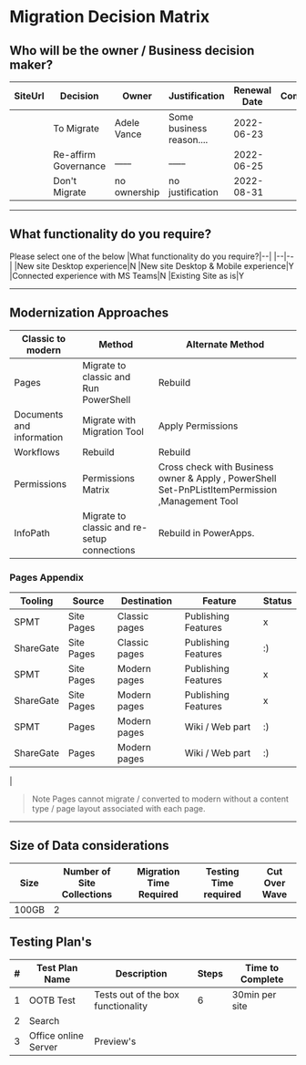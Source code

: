 # Migration Decision Matrix

## Who will be the owner / Business decision maker?

|SiteUrl|Decision|Owner|Justification|Renewal Date|Comments
|---|---|---|---|---|---|
||To Migrate|Adele Vance|Some business reason....|2022-06-23|
||Re-affirm Governance|____|____|2022-06-25|
||Don't Migrate| no ownership| no justification|2022-08-31|

---


## What functionality do you require?

Please select one of the below
|What functionality do you require?|--|
|--|--|
|New site Desktop experience|N
|New site Desktop & Mobile experience|Y
|Connected experience with MS Teams|N
|Existing Site as is|Y

---

## Modernization Approaches

|Classic to modern|Method |Alternate Method|
|--|--|--|
|Pages|Migrate to classic and Run PowerShell| Rebuild|
Documents and information| Migrate with Migration Tool|Apply Permissions|
Workflows |Rebuild|Rebuild
Permissions|Permissions Matrix|Cross check with Business owner & Apply , PowerShell Set-PnPListItemPermission ,Management Tool |
InfoPath|Migrate to classic and re-setup connections|Rebuild in PowerApps.

### Pages Appendix
|Tooling|Source|Destination|Feature|Status|
|---|---|---|---|---|
SPMT|Site Pages|Classic pages|Publishing Features|x|
ShareGate|Site Pages|Classic pages|Publishing Features|:)|
SPMT|Site Pages|Modern pages|Publishing Features|x|
ShareGate|Site Pages|Modern pages|Publishing Features|x|
SPMT|Pages|Modern pages|Wiki / Web part|:)|
ShareGate|Pages|Modern pages|Wiki / Web part|:)|
|

>Note Pages cannot migrate / converted to modern without a content type / page layout associated with each page.
---


##  Size of Data considerations


|Size|Number of Site Collections|Migration Time Required|Testing Time required|Cut Over Wave|
|---|---|---|---|---|
|100GB|2|


## Testing Plan's

|#| Test Plan Name|Description|Steps|Time to Complete|
|---|---|---|---|---|
|1| OOTB Test|Tests out of the box functionality|6|30min per site|
|2| Search||||||
|3|Office online Server|Preview's




